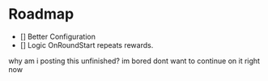 # Roadmap
- [] Better Configuration
- [] Logic OnRoundStart repeats rewards. 


why am i posting this unfinished? im bored dont want to continue on it right now